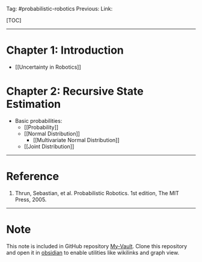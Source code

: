 Tag: #probabilistic-robotics
Previous: 
Link: 

[TOC]

---

# Chapter 1: Introduction

- [[Uncertainty in Robotics]]

# Chapter 2: Recursive State Estimation

- Basic probabilities:
	- [[Probability]]
	- [[Normal Distribution]]
		- [[Multivariate Normal Distribution]]
	- [[Joint Distribution]]

---

# Reference

1. Thrun, Sebastian, et al. Probabilistic Robotics. 1st edition, The MIT Press, 2005.

---

# Note

This note is included in GitHub repository [My-Vault](https://github.com/LittleD3092/My-Vault.git). Clone this repository and open it in [obsidian](https://obsidian.md/) to enable utilities like wikilinks and graph view.